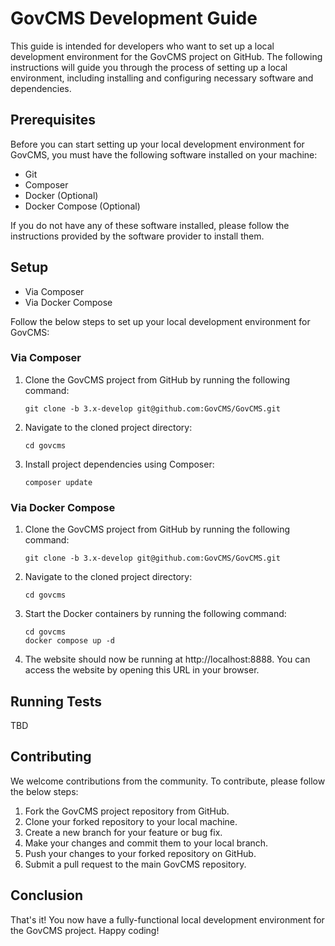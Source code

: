 # GovCMS Development Guide

This guide is intended for developers who want to set up a local development environment for the GovCMS project on
GitHub. The following instructions will guide you through the process of setting up a local environment, including
installing and configuring necessary software and dependencies.

## Prerequisites

Before you can start setting up your local development environment for GovCMS, you must have the following software
installed on your machine:

- Git
- Composer
- Docker (Optional)
- Docker Compose (Optional)

If you do not have any of these software installed, please follow the instructions provided by the software provider to
install them.

## Setup

- Via Composer
- Via Docker Compose

Follow the below steps to set up your local development environment for GovCMS:

### Via Composer

1. Clone the GovCMS project from GitHub by running the following command:

    ```console
    git clone -b 3.x-develop git@github.com:GovCMS/GovCMS.git
    ```

2. Navigate to the cloned project directory:

    ```console
    cd govcms
    ```

3. Install project dependencies using Composer:

    ```console
    composer update
    ```

### Via Docker Compose

1. Clone the GovCMS project from GitHub by running the following command:

    ```console
    git clone -b 3.x-develop git@github.com:GovCMS/GovCMS.git
    ```

2. Navigate to the cloned project directory:

    ```console
    cd govcms
    ```

3. Start the Docker containers by running the following command:

    ```console
    cd govcms
    docker compose up -d
    ```

4. The website should now be running at http://localhost:8888. You can access the website by opening this URL in your
   browser.

## Running Tests

TBD

## Contributing

We welcome contributions from the community. To contribute, please follow the below steps:

1. Fork the GovCMS project repository from GitHub.
2. Clone your forked repository to your local machine.
3. Create a new branch for your feature or bug fix.
4. Make your changes and commit them to your local branch.
5. Push your changes to your forked repository on GitHub.
6. Submit a pull request to the main GovCMS repository.

## Conclusion

That's it! You now have a fully-functional local development environment for the GovCMS project. Happy coding!
